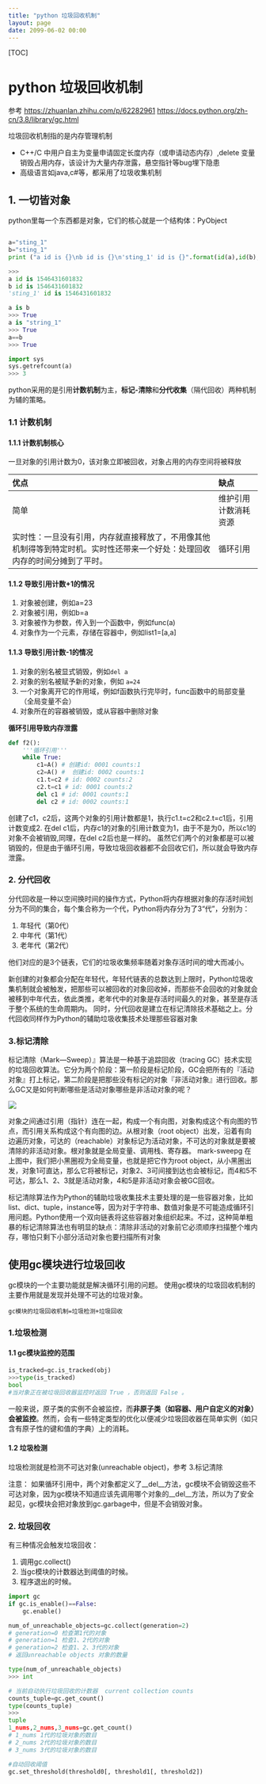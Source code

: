 ```yaml
---
title: "python 垃圾回收机制"
layout: page
date: 2099-06-02 00:00
---
```

[TOC]
# python 垃圾回收机制

参考 https://zhuanlan.zhihu.com/p/62282961
https://docs.python.org/zh-cn/3.8/library/gc.html

垃圾回收机制指的是内存管理机制
* C++/C 中用户自主为变量申请固定长度内存（或申请动态内存）,delete 变量销毁占用内存，该设计为大量内存泄露，悬空指针等bug埋下隐患
* 高级语言如java,c#等，都采用了垃圾收集机制

## 1. 一切皆对象
python里每一个东西都是对象，它们的核心就是一个结构体：PyObject
```python

a="sting_1"
b="sting_1"
print ("a id is {}\nb id is {}\n'sting_1' id is {}".format(id(a),id(b),id("sting_1")))

>>>
a id is 1546431601832
b id is 1546431601832
'sting_1' id is 1546431601832

a is b 
>>> True
a is "string_1"
>>> True
a==b
>>> True

import sys
sys.getrefcount(a)
>>> 3

```


python采用的是引用**计数机制**为主，**标记-清除**和**分代收集**（隔代回收）两种机制为辅的策略。

### 1.1 计数机制

#### 1.1.1 计数机制核心
一旦对象的引用计数为0，该对象立即被回收，对象占用的内存空间将被释放


| 优点                                                                                                                         | 缺点                 |
| :--------------------------------------------------------------------------------------------------------------------------- | :------------------- |
| 简单                                                                                                                         | 维护引用计数消耗资源 |
| 实时性：一旦没有引用，内存就直接释放了，不用像其他机制得等到特定时机。实时性还带来一个好处：处理回收内存的时间分摊到了平时。 | 循环引用             |

#### 1.1.2 导致引用计数+1的情况
1. 对象被创建，例如a=23
2. 对象被引用，例如b=a
3. 对象被作为参数，传入到一个函数中，例如func(a)
4. 对象作为一个元素，存储在容器中，例如list1=[a,a]
#### 1.1.3 导致引用计数-1的情况
1. 对象的别名被显式销毁，例如`del a`
2. 对象的别名被赋予新的对象，例如 `a=24`
3. 一个对象离开它的作用域，例如f函数执行完毕时，func函数中的局部变量（全局变量不会）
4. 对象所在的容器被销毁，或从容器中删除对象


**循环引用导致内存泄露**
```python
def f2():
    '''循环引用'''
    while True:
        c1=A() # 创建id: 0001 counts:1
        c2=A() #  创建id: 0002 counts:1
        c1.t=c2 # id: 0002 counts:2
        c2.t=c1 # id: 0001 counts:2
        del c1 # id: 0001 counts:1
        del c2 # id: 0002 counts:1
```
创建了c1，c2后，这两个对象的引用计数都是1，执行c1.t=c2和c2.t=c1后，引用计数变成2.
在del c1后，内存c1的对象的引用计数变为1，由于不是为0，所以c1的对象不会被销毁,同理，在del c2后也是一样的。
虽然它们两个的对象都是可以被销毁的，但是由于循环引用，导致垃圾回收器都不会回收它们，所以就会导致内存泄露。

### 2. 分代回收
分代回收是一种以空间换时间的操作方式，Python将内存根据对象的存活时间划分为不同的集合，每个集合称为一个代，Python将内存分为了3“代”，分别为：
1. 年轻代（第0代）
2. 中年代（第1代）
3. 老年代（第2代）

他们对应的是3个链表，它们的垃圾收集频率随着对象存活时间的增大而减小。

新创建的对象都会分配在年轻代，年轻代链表的总数达到上限时，Python垃圾收集机制就会被触发，把那些可以被回收的对象回收掉，而那些不会回收的对象就会被移到中年代去，依此类推，老年代中的对象是存活时间最久的对象，甚至是存活于整个系统的生命周期内。
同时，分代回收是建立在标记清除技术基础之上。分代回收同样作为Python的辅助垃圾收集技术处理那些容器对象
### 3.标记清除

标记清除（Mark—Sweep）』算法是一种基于追踪回收（tracing GC）技术实现的垃圾回收算法。它分为两个阶段：第一阶段是标记阶段，GC会把所有的『活动对象』打上标记，第二阶段是把那些没有标记的对象『非活动对象』进行回收。那么GC又是如何判断哪些是活动对象哪些是非活动对象的呢？


<img src=https://pic1.zhimg.com/80/v2-543bb871b0eb79e4b6b9186ac1588e34_hd.jpg>

对象之间通过引用（指针）连在一起，构成一个有向图，对象构成这个有向图的节点，而引用关系构成这个有向图的边。从根对象（root object）出发，沿着有向边遍历对象，可达的（reachable）对象标记为活动对象，不可达的对象就是要被清除的非活动对象。根对象就是全局变量、调用栈、寄存器。 mark-sweepg 在上图中，我们把小黑圈视为全局变量，也就是把它作为root object，从小黑圈出发，对象1可直达，那么它将被标记，对象2、3可间接到达也会被标记，而4和5不可达，那么1、2、3就是活动对象，4和5是非活动对象会被GC回收。

标记清除算法作为Python的辅助垃圾收集技术主要处理的是一些容器对象，比如list、dict、tuple，instance等，因为对于字符串、数值对象是不可能造成循环引用问题。Python使用一个双向链表将这些容器对象组织起来。不过，这种简单粗暴的标记清除算法也有明显的缺点：清除非活动的对象前它必须顺序扫描整个堆内存，哪怕只剩下小部分活动对象也要扫描所有对象

## 使用gc模块进行垃圾回收

gc模块的一个主要功能就是解决循环引用的问题。
使用gc模块的垃圾回收机制的主要作用就是发现并处理不可达的垃圾对象。
```
gc模块的垃圾回收机制=垃圾检测+垃圾回收
```
### 1.垃圾检测
#### 1.1 gc模块监控的范围
```python
is_tracked=gc.is_tracked(obj)
>>>type(is_tracked)
bool
#当对象正在被垃圾回收器监控时返回 True ，否则返回 False 。
```
一般来说，原子类的实例不会被监控，而**非原子类（如容器、用户自定义的对象）会被监控**。然而，会有一些特定类型的优化以便减少垃圾回收器在简单实例（如只含有原子性的键和值的字典）上的消耗。

#### 1.2 垃圾检测
垃圾检测就是检测不可达对象(unreachable object)，参考 3.标记清除


注意：
如果循环引用中，两个对象都定义了__del__方法，gc模块不会销毁这些不可达对象，因为gc模块不知道应该先调用哪个对象的__del__方法，所以为了安全起见，gc模块会把对象放到gc.garbage中，但是不会销毁对象。


### 2. 垃圾回收

有三种情况会触发垃圾回收：

1. 调用gc.collect()
2. 当gc模块的计数器达到阈值的时候。
3. 程序退出的时候。


```python
import gc
if gc.is_enable()==False:
    gc.enable()

num_of_unreachable_objects=gc.collect(generation=2)
# generation=0 检查第1代的对象
# generation=1 检查1、2代的对象
# generation=2 检查1、2、3代的对象
# 返回unreachable objects 对象的数量

type(num_of_unreachable_objects) 
>>> int 

# 当前自动执行垃圾回收的计数器  current collection counts 
counts_tuple=gc.get_count()
type(counts_tuple)
>>>
tuple 
1_nums,2_nums,3_nums=gc.get_count()
# 1_nums 1代的垃圾对象的数目
# 2_nums 2代的垃圾对象的数目
# 3_nums 3代的垃圾对象的数目

#自动回收阈值
gc.set_threshold(threshold0[, threshold1[, threshold2])
```
